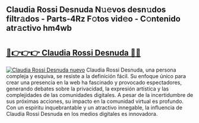 ## Claudia Rossi Desnuda N𝚞𝚎vos desn𝚞dos filtr𝚊dos - Parts-4Rz F𝚘tos vid𝚎o - C𝚘ntenido atr𝚊ctivo hm4wb

# <h2><a href="http://mbc73g.tromn.icu/?c=Claudia+Rossi+Desnuda">🔗👉👉👉 Claudia Rossi Desnuda 🔗🔗</a></h2>

[![Claudia Rossi Desnuda nuevo](https://i.imgur.com/pEAQMta.gif)](http://mbc73g.tromn.icu/?c=Claudia+Rossi+Desnuda)
Claudia Rossi Desnuda, una persona compleja y esquiva, se resiste a la definición fácil. Su enfoque único para crear una presencia en la web ha fascinado y provocado espectadores, generando debates sobre la privacidad, la expresión artística y las complejidades de las comunidades digitales. A pesar de la incertidumbre de sus próximas acciones, su impacto en la comunidad virtual es profundo. Con un espíritu inquebrantable y un atractivo innegable, la influencia de Claudia Rossi Desnuda en los medios digitales es innovadora.
